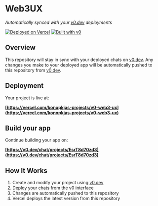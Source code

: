 # Web3UX

*Automatically synced with your [v0.dev](https://v0.dev) deployments*

[![Deployed on Vercel](https://img.shields.io/badge/Deployed%20on-Vercel-black?style=for-the-badge&logo=vercel)](https://vercel.com/konopkjas-projects/v0-web3-ux)
[![Built with v0](https://img.shields.io/badge/Built%20with-v0.dev-black?style=for-the-badge)](https://v0.dev/chat/projects/EsrT8d70zd3)

## Overview

This repository will stay in sync with your deployed chats on [v0.dev](https://v0.dev).
Any changes you make to your deployed app will be automatically pushed to this repository from [v0.dev](https://v0.dev).

## Deployment

Your project is live at:

**[https://vercel.com/konopkjas-projects/v0-web3-ux](https://vercel.com/konopkjas-projects/v0-web3-ux)**

## Build your app

Continue building your app on:

**[https://v0.dev/chat/projects/EsrT8d70zd3](https://v0.dev/chat/projects/EsrT8d70zd3)**

## How It Works

1. Create and modify your project using [v0.dev](https://v0.dev)
2. Deploy your chats from the v0 interface
3. Changes are automatically pushed to this repository
4. Vercel deploys the latest version from this repository